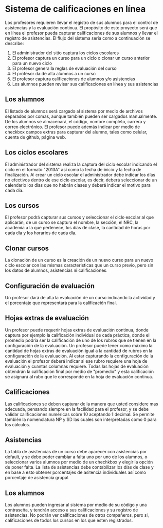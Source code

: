 # Sistema de calificaciones en línea

Los profesores requieren llevar el registro de sus alumnos para el control de asistencias y la evaluación continua. El propósito de este proyecto será que en línea el profesor pueda capturar calificaciones de sus alumnos y llevar el registro de asistencias.
El flujo del sistema sería como a continuación se describe:

1. El administrador del sitio captura los ciclos escolares
1. El profesor captura un curso para un ciclo o clonar un curso anterior para un nuevo ciclo
1. El profesor genera la reglas de evaluación del curso
1. El profesor da de alta alumnos a un curso
1. El profesor captura calificaciones de alumnos y/o asistencias
1. Los alumnos pueden revisar sus calificaciones en línea y sus asistencias

## Los alumnos

El listado de alumnos será cargado al sistema por medio de archivos separados por comas, aunque también pueden ser cargados manualmente.
De los alumnos se almacenará, el código, nombre completo, carrera y correo electrónico.
El profesor puede además indicar por medio de checkbox campos extras para capturar del alumno, tales como celular, cuenta de github, página web.

## Los ciclos escolares

El administrador del sistema realiza la captura del ciclo escolar indicando el ciclo en el formato "2013A" así como la fecha de inicio y la fecha de finalización.
Al crear un ciclo escolar el administrador debe indicar los días no efectivos dentro de ese ciclo escolar, es decir, deberá seleccionar de un calendario los días que no habrán clases y deberá indicar el motivo para cada día.

## Los cursos

El profesor podrá capturar sus cursos y seleccionar el ciclo escolar al que aplicarán, de un curso se captura el nombre, la sección, el NRC, la academia a la que pertenece, los días de clase, la cantidad de horas por cada día y los horarios de cada día.

## Clonar cursos

La clonación de un curso es la creación de un nuevo curso para un nuevo ciclo escolar con las mismas caracteristicas que un curso previo, pero sin los datos de alumnos, asistencias ni calificaciones.

## Configuración de evaluación

Un profesor dará de alta la evaluación de un curso indicando la actividad y el porcentaje que representará para la calificación final.

## Hojas extras de evaluación

Un profesor puede requerir hojas extras de evaluación continua, donde captura por ejemplo la calificación individual de cada práctica, donde el promedio podría ser la calificación de uno de los rubros que se tienen en la configuración de la evaluación.
Un profesor puede tener como máximo la cantidad de hojas extras de evaluación igual a la cantidad de rubros en la configuración de la evaluación.
Al estar capturando la configuración de la evaluación el profesor deberá indicar si ese rubro requiere una hoja de evaluación y cuantas columnas requiere.
Todas las hojas de evaluación obtendrán la calificación final por medio de "promedio" y esta calificación se asignará al rubo que le corresponde en la hoja de evaluación continua.

## Calificaciones

Las calificaciones se deben capturar de la manera que usted considere mas adecuada, pensando siempre en la facilidad para el profesor, y se debe validar calificaciones numéricas sobre 10 aceptando 1 decimal. Se permite también la nomenclatura NP y SD las cuales son interpretadas como 0 para los cálculos.

## Asistencias

La tabla de asistencias de un curso debe aparecer con asistencias por default, y se debe poder cambiar a falta uno por uno de los alumnos, o seleccionar varios alumnos por medio de un chechkbox y elegir la opción de poner falta.
La lista de asistencias debe contabilizar los días de clase y en base a esto obtener porcentajes de asitencia individuales así como porcentaje de asistencia grupal.

## Los alumnos

Los alumnos pueden ingresar al sistema por medio de su código y una contraseña, y tendrán acceso a sus calificaciones y su registro de asistencias.
No podrán ver calificaciones de otros compañeros, pero si, calificaciones de todos los cursos en los que esten registrados.
